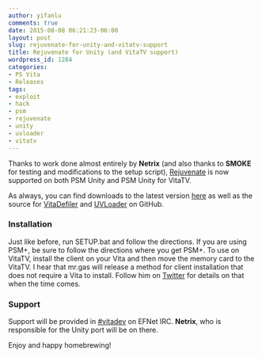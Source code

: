 ```yaml
---
author: yifanlu
comments: true
date: 2015-08-08 06:21:23-06:00
layout: post
slug: rejuvenate-for-unity-and-vitatv-support
title: Rejuvenate for Unity (and VitaTV support)
wordpress_id: 1284
categories:
- PS Vita
- Releases
tags:
- exploit
- hack
- psm
- rejuvenate
- unity
- uvloader
- vitatv
---
```


Thanks to work done almost entirely by **Netrix** (and also thanks to **SMOKE** for testing and modifications to the setup script), [Rejuvenate](/2015/06/14/rejuvenate-native-homebrew-for-psvita/) is now supported on both PSM Unity and PSM Unity for VitaTV.

As always, you can find downloads to the latest version [here](/p/rejuvenate/) as well as the source for [VitaDefiler](http://github.com/yifanlu/VitaDefiler) and [UVLoader](http://github.com/yifanlu/UVLoader) on GitHub.
<!-- more -->



### Installation


Just like before, run SETUP.bat and follow the directions. If you are using PSM+, be sure to follow the directions where you get PSM+. To use on VitaTV, install the client on your Vita and then move the memory card to the VitaTV. I hear that mr.gas will release a method for client installation that does not require a Vita to install. Follow him on [Twitter](https://twitter.com/gabaas1) for details on that when the time comes.



### Support


Support will be provided in [#vitadev](irc://irc.efnet.net/vitadev) on EFNet IRC. **Netrix**, who is responsible for the Unity port will be on there.

Enjoy and happy homebrewing!
